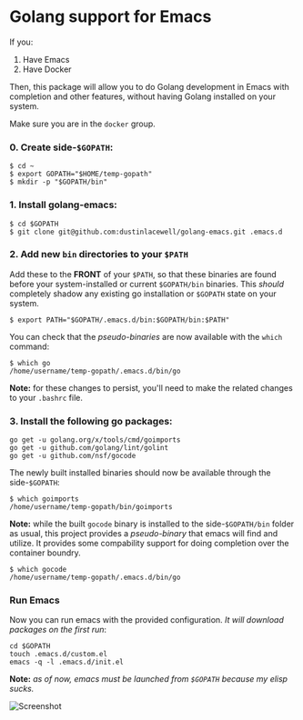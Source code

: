 # Golang support for Emacs

If you:


  1. Have Emacs
  2. Have Docker

Then, this package will allow you to do Golang development in Emacs with completion and other features, without having Golang installed on your system.

Make sure you are in the `docker` group.


### 0. Create side-`$GOPATH`:

    $ cd ~
    $ export GOPATH="$HOME/temp-gopath"
    $ mkdir -p "$GOPATH/bin"


### 1. Install golang-emacs:


    $ cd $GOPATH
    $ git clone git@github.com:dustinlacewell/golang-emacs.git .emacs.d


### 2. Add new `bin` directories to your `$PATH`


Add these to the **FRONT** of your `$PATH`, so that these binaries are found before your system-installed or current `$GOPATH/bin` binaries. This *should* completely shadow any existing go installation or `$GOPATH` state on your system.


    $ export PATH="$GOPATH/.emacs.d/bin:$GOPATH/bin:$PATH"
    
    
You can check that the *pseudo-binaries* are now available with the `which` command:

    
    $ which go
    /home/username/temp-gopath/.emacs.d/bin/go
    
    
**Note:** for these changes to persist, you'll need to make the related changes to your `.bashrc` file.
    

### 3. Install the following go packages:


    go get -u golang.org/x/tools/cmd/goimports
    go get -u github.com/golang/lint/golint
    go get -u github.com/nsf/gocode
    
    
The newly built installed binaries should now be available through the side-`$GOPATH`:

    $ which goimports
    /home/username/temp-gopath/bin/goimports
    
    
**Note:** while the built `gocode` binary is installed to the side-`$GOPATH/bin` folder as usual, this project provides a *pseudo-binary* that emacs will find and utilize. It provides some compability support for doing completion over the container boundry. 
    
    
    $ which gocode
    /home/username/temp-gopath/.emacs.d/bin/go
    

### Run Emacs


Now you can run emacs with the provided configuration. *It will download
packages on the first run*:


    cd $GOPATH
    touch .emacs.d/custom.el
    emacs -q -l .emacs.d/init.el
    
    
**Note:** *as of now, emacs must be launched from `$GOPATH` because my elisp sucks.*



![Screenshot](http://i.imgur.com/WIPJXgg.png)
